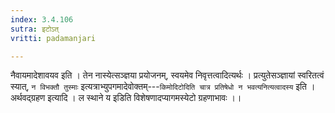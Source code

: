 ```yaml
---
index: 3.4.106
sutra: इटोऽत्
vritti: padamanjari

---
```

नैवायमादेशावयव इति । तेन  नास्येत्सञ्ज्ञया प्रयोजनम्, स्वयमेव निवृत्तत्वादित्यर्थः । प्रत्युतेसञ्ज्ञायां स्वरितत्वं स्यात्, `न विभक्तौ तुस्माः` इत्यत्राभ्युपगमादेवोक्तम्---`किमोदिटोदिति चात्र प्रतिषेधो न भवत्यनित्यत्वादस्य` इति । अर्थवद्ग्रहण इत्यादि । ल स्थाने य इडिति विशेषणादप्यागमस्येटो ग्रहणाभावः ।।